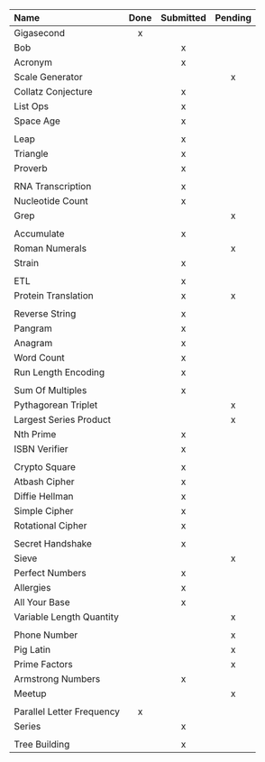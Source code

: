 | Name | Done | Submitted | Pending |
| :--- | :---: | :---: | :---: |
| Gigasecond | x |  |  |
| Bob |  | x |  |
| Acronym |  | x |  |
| Scale Generator |  |  | x |
| Collatz Conjecture |  | x |  |
| List Ops |  | x |  |
| Space Age |  | x |  |
| | | | |
| Leap |  | x |  |
| Triangle |  | x |  |
| Proverb |  | x |  |
| | | | |
| RNA Transcription |  | x |  |
| Nucleotide Count |  | x |  |
| Grep |  |  | x |
| | | | |
| Accumulate |  | x |  |
| Roman Numerals |  |  | x |
| Strain |  | x |  |
| | | | |
| ETL |  | x |  |
| Protein Translation |  | x | x |
| | | | |
| Reverse String |  | x |  |
| Pangram |  | x |  |
| Anagram |  | x |  |
| Word Count |  | x |  |
| Run Length Encoding |  | x |  |
| | | | |
| Sum Of Multiples |  | x |  |
| Pythagorean Triplet |  |  | x |
| Largest Series Product |  |  | x |
| Nth Prime |  | x |  |
| ISBN Verifier |  | x |  |
| | | | |
| Crypto Square |  | x |  |
| Atbash Cipher |  | x |  |
| Diffie Hellman |  | x |  |
| Simple Cipher |  | x |  |
| Rotational Cipher |  | x |  |
| | | | |
| Secret Handshake |  | x |  |
| Sieve |  |  | x |
| Perfect Numbers |  | x |  |
| Allergies |  | x |  |
| All Your Base |  | x |  |
| Variable Length Quantity |  |  | x |
| | | | |
| Phone Number |  |  | x |
| Pig Latin |  |  | x |
| Prime Factors |  |  | x |
| Armstrong Numbers |  | x |  |
| Meetup |  |  | x |
| | | |
| Parallel Letter Frequency | x |  |  |
| Series |  | x |  |
| | | |
| Tree Building  |  | x |  |
